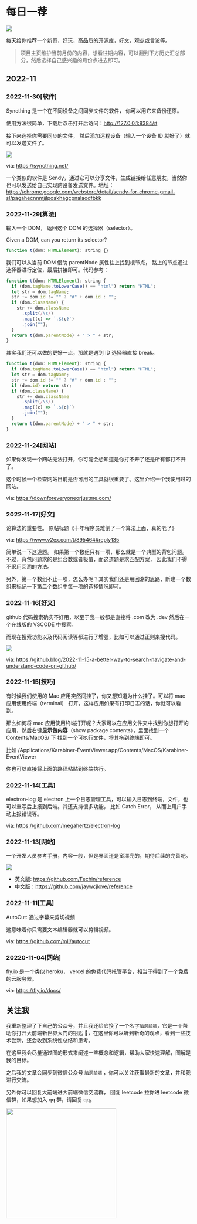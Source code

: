 
# 每日一荐

![](https://p.ipic.vip/ptsz11.jpg)

每天给你推荐一个新奇，好玩，高品质的开源库，好文，观点或言论等。

> 项目主页维护当前月份的内容，想看往期内容，可以翻到下方历史汇总部分，然后选择自己感兴趣的月份点进去即可。

## 2022-11

### 2022-11-30[软件]

Syncthing 是一个在不同设备之间同步文件的软件， 你可以用它来备份还原。

使用方法很简单，下载后双击打开后访问：http://127.0.0.1:8384/#

接下来选择你需要同步的文件， 然后添加远程设备（输入一个设备 ID 就好了）就可以发送文件了。

![](https://p.ipic.vip/arcjyh.jpg)

via: https://syncthing.net/

一个类似的软件是 Sendy，通过它可以分享文件，生成链接给任意朋友，当然你也可以发送给自己实现跨设备发送文件。地址：https://chrome.google.com/webstore/detail/sendy-for-chrome-gmail-sl/pagahecnnmjjlpoakhagcpnalaodfbkk

### 2022-11-29[算法]

输入一个 DOM， 返回这个 DOM 的选择器（selector）。

Given a DOM, can you return its selector?

```js
function t(dom: HTMLElement): string {}
```

我们可以从当前 DOM 借助 parentNode 属性往上找到根节点， 路上的节点通过选择器进行定位，最后拼接即可。代码参考：

```js
function t(dom: HTMLElement): string {
  if (dom.tagName.toLowerCase() == "html") return "HTML";
  let str = dom.tagName;
  str += dom.id != "" ? "#" + dom.id : "";
  if (dom.className) {
    str += dom.className
      .split(/\s/)
      .map((c) => `.${c}`)
      .join("");
  }
  return t(dom.parentNode) + " > " + str;
}
```

其实我们还可以做的更好一点，那就是遇到 ID 选择器直接 break。

```js
function t(dom: HTMLElement): string {
  if (dom.tagName.toLowerCase() == "html") return "HTML";
  let str = dom.tagName;
  str += dom.id != "" ? "#" + dom.id : "";
  if (dom.id) return str;
  if (dom.className) {
    str += dom.className
      .split(/\s/)
      .map((c) => `.${c}`)
      .join("");
  }
  return t(dom.parentNode) + " > " + str;
}
```

### 2022-11-24[网站]

如果你发现一个网站无法打开，你可能会想知道是你打不开了还是所有都打不开了。

这个时候一个检查网站目前是否可用的工具就很重要了。这里介绍一个我使用过的网站。

via: https://downforeveryoneorjustme.com/

### 2022-11-17[好文]

论算法的重要性。 原帖标题《十年程序员难倒了一个算法上面，真的老了》

via: https://www.v2ex.com/t/895464#reply135

简单说一下这道题。 如果第一个数组只有一项，那么就是一个典型的背包问题。 不过，背包问题求的是组合数或者极值，而这道题是求匹配方案， 因此我们不得不采用回溯的方法。

另外，第一个数组不止一项，怎么办呢？其实我们还是用回溯的思路，新建一个数组来标记一下第二个数组中每一项的选择情况即可。

### 2022-11-16[好文]

github 代码搜索确实不好用，以至于我一般都是直接将 .com 改为 .dev 然后在一个在线版的 VSCODE 中搜索。

而现在搜索功能以及代码阅读等都进行了增强，比如可以通过正则来搜代码。

![](https://p.ipic.vip/lj25qz.jpg)

via: https://github.blog/2022-11-15-a-better-way-to-search-navigate-and-understand-code-on-github/

### 2022-11-15[技巧]

有时候我们使用的 Mac 应用突然间挂了，你又想知道为什么挂了。可以将 mac 应用使用终端（terminal） 打开，这样应用如果有打印日志的话，你就可以看到。

那么如何将 mac 应用使用终端打开呢？大家可以在应用文件夹中找到你想打开的应用，然后右键**显示包内容**（show package contents），里面找到一个 Contents/MacOS/ 下 找到一个可执行文件，将其拖到终端即可。

比如 /Applications/Karabiner-EventViewer.app/Contents/MacOS/Karabiner-EventViewer

你也可以直接将上面的路径粘贴到终端执行。

### 2022-11-14[工具]

electron-log 是 electron 上一个日志管理工具，可以输入日志到终端，文件，也可以重写后上报到后端。其还支持很多功能， 比如 Catch Error， 从而上用户手动上报错误等。

via: https://github.com/megahertz/electron-log

### 2022-11-13[网站]

一个开发人员参考手册，内容一般，但是界面还是蛮漂亮的，期待后续的完善吧。

![](https://p.ipic.vip/lj25qz.jpg)

- 英文版: https://github.com/Fechin/reference
- 中文版：https://github.com/jaywcjlove/reference

### 2022-11-11[工具]

AutoCut: 通过字幕来剪切视频

这意味着你只需要文本编辑器就可以剪辑视频。

via: https://github.com/mli/autocut

### 20220-11-04[网站]

fly.io 是一个类似 heroku， vercel 的免费代码托管平台，相当于得到了一个免费的云服务器。

via: https://fly.io/docs/



## 关注我

我重新整理了下自己的公众号，并且我还给它换了一个名字`脑洞前端`，它是一个帮助你打开大前端新世界大门的钥匙 🔑，在这里你可以听到新奇的观点，看到一些技术尝新，还会收到系统性总结和思考。

在这里我会尽量通过图的形式来阐述一些概念和逻辑，帮助大家快速理解，图解是我的目标。

之后我的文章会同步到微信公众号 `脑洞前端` ，你可以关注获取最新的文章，并和我进行交流。

另外你可以回复大前端进大前端微信交流群， 回复 leetcode 拉你进 leetcode 微信群，如果想加入 qq 群，请回复 qq。

<img width="300" src="https://tva1.sinaimg.cn/large/006y8mN6ly1g7he9xdtmyj30by0byaac.jpg">

